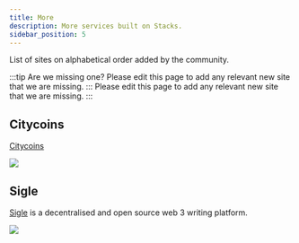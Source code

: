 ```yaml
---
title: More
description: More services built on Stacks.
sidebar_position: 5
---
```


List of sites on alphabetical order added by the community.

:::tip Are we missing one?
Please edit this page to add any relevant new site that we are missing.
::: Please edit this page to add any relevant new site that we are missing. :::

## Citycoins

[Citycoins](https://citycoins.co)

![](/img/sh_citycoins.png)

## Sigle

[Sigle](https://www.sigle.io/) is a decentralised and open source web 3 writing platform.

![](/img/sh_sigle.png)